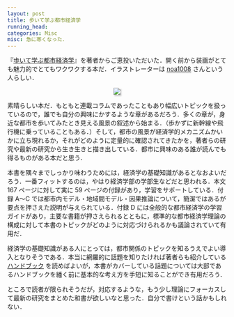 ```yaml
---
layout: post
title: 歩いて学ぶ都市経済学
running_head: 
categories: Misc
misc: 急に寒くなった．
---
```


『[歩いて学ぶ都市経済学](https://www.nippyo.co.jp/shop/book/9601.html)』を著者からご恵投いただいた．開く前から装画がとても魅力的でとてもワクワクする本だ．イラストレーターは <a href="https://twitter.com/noa1008xx/status/1974021356233654272">noa1008</a> さんという人らしい．

<center>
<img src="https://www.nippyo.co.jp/shop/img/books/temp/09601.jpg" style="max-width: 250px; box-shadow: 2px 3px 3px #ccc;">
</center>

素晴らしい本だ．もともと連載コラムであったこともあり幅広いトピックを扱っているので，誰でも自分の興味にかするような章があるだろう．多くの章が，身近な都市を歩いてみたとき見える風景の叙述から始まる．（歩かずに新幹線や飛行機に乗っていることもある．）そして，都市の風景が経済学的メカニズムかいかに立ち現れるか，それがどのように定量的に確認されてきたかを，著者らの研究や最新の研究から生き生きと描き出している．都市に興味のある誰が読んでも得るものがある本だと思う．

本書を隅々までしっかり味わうためには，経済学の基礎知識があるとなおよいだろう．一番フィットするのは，やはり経済学部の学部生などだと思われる．本文 167 ページに対して実に 59 ページの付録があり，学習をサポートしている．付録 A〜C では都市内モデル・地域間モデル・因果推論について，簡潔ではあるが要点を押さえた説明が与えられている．付録 D には全般的な都市経済学の学習ガイドがあり，主要な書籍が押さえられるとともに，標準的な都市経済学理論の構成に対して本書のトピックがどのように対応づけられるかも議論されていて有用だ．

経済学の基礎知識がある人にとっては，都市関係のトピックを知るうえでよい導入となりそうである．本当に網羅的に話題を知りたければ著者らも紹介している <a href="https://www.sciencedirect.com/handbook/handbook-of-regional-and-urban-economics">ハンドブック</a> を読めばよいが，本書がカバーしている話題については大部であるハンドブックを繙く前に基本的な考え方を手短に知ることができ有用だろう．

ところで読者が限られそうだが，対応するような，もう少し理論にフォーカスして最新の研究をまとめた和書が欲しいなと思った．自分で書けという話かもしれない．


